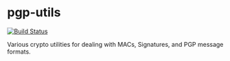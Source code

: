 pgp-utils
=========

[![Build Status](https://travis-ci.org/keybase/pgp-utils.svg?branch=master)](https://travis-ci.org/keybase/kbpgp)

Various crypto utilities for dealing with MACs, Signatures, and PGP message formats.
